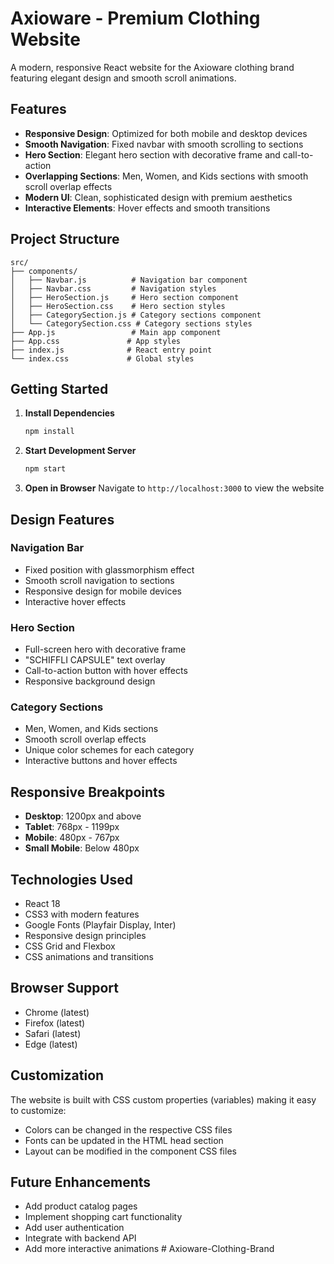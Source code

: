 # Axioware - Premium Clothing Website

A modern, responsive React website for the Axioware clothing brand featuring elegant design and smooth scroll animations.

## Features

- **Responsive Design**: Optimized for both mobile and desktop devices
- **Smooth Navigation**: Fixed navbar with smooth scrolling to sections
- **Hero Section**: Elegant hero section with decorative frame and call-to-action
- **Overlapping Sections**: Men, Women, and Kids sections with smooth scroll overlap effects
- **Modern UI**: Clean, sophisticated design with premium aesthetics
- **Interactive Elements**: Hover effects and smooth transitions

## Project Structure

```
src/
├── components/
│   ├── Navbar.js          # Navigation bar component
│   ├── Navbar.css         # Navigation styles
│   ├── HeroSection.js     # Hero section component
│   ├── HeroSection.css    # Hero section styles
│   ├── CategorySection.js # Category sections component
│   └── CategorySection.css # Category sections styles
├── App.js                 # Main app component
├── App.css               # App styles
├── index.js              # React entry point
└── index.css             # Global styles
```

## Getting Started

1. **Install Dependencies**
   ```bash
   npm install
   ```

2. **Start Development Server**
   ```bash
   npm start
   ```

3. **Open in Browser**
   Navigate to `http://localhost:3000` to view the website

## Design Features

### Navigation Bar
- Fixed position with glassmorphism effect
- Smooth scroll navigation to sections
- Responsive design for mobile devices
- Interactive hover effects

### Hero Section
- Full-screen hero with decorative frame
- "SCHIFFLI CAPSULE" text overlay
- Call-to-action button with hover effects
- Responsive background design

### Category Sections
- Men, Women, and Kids sections
- Smooth scroll overlap effects
- Unique color schemes for each category
- Interactive buttons and hover effects

## Responsive Breakpoints

- **Desktop**: 1200px and above
- **Tablet**: 768px - 1199px
- **Mobile**: 480px - 767px
- **Small Mobile**: Below 480px

## Technologies Used

- React 18
- CSS3 with modern features
- Google Fonts (Playfair Display, Inter)
- Responsive design principles
- CSS Grid and Flexbox
- CSS animations and transitions

## Browser Support

- Chrome (latest)
- Firefox (latest)
- Safari (latest)
- Edge (latest)

## Customization

The website is built with CSS custom properties (variables) making it easy to customize:

- Colors can be changed in the respective CSS files
- Fonts can be updated in the HTML head section
- Layout can be modified in the component CSS files

## Future Enhancements

- Add product catalog pages
- Implement shopping cart functionality
- Add user authentication
- Integrate with backend API
- Add more interactive animations
#   A x i o w a r e - C l o t h i n g - B r a n d 
 

